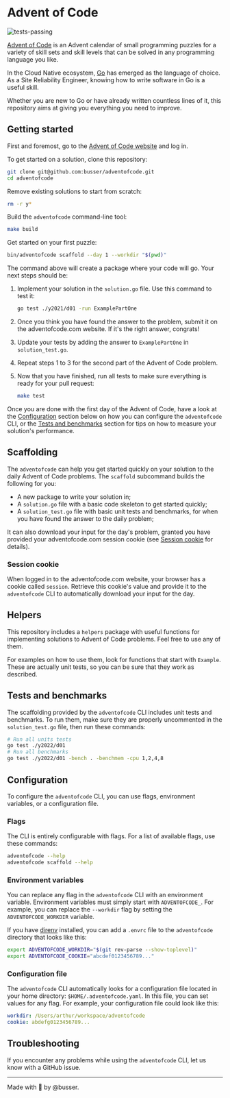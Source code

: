 # Advent of Code

![tests-passing](https://github.com/busser/adventofcode/actions/workflows/ci.yml/badge.svg)

[Advent of Code](https://adventofcode.com) is an Advent calendar of small
programming puzzles for a variety of skill sets and skill levels that can be
solved in any programming language you like.

In the Cloud Native ecosystem, [Go](https://golang.org/) has emerged as the
language of choice. As a Site Reliability Engineer, knowing how to write
software in Go is a useful skill.

Whether you are new to Go or have already written countless lines of it, this
repository aims at giving you everything you need to improve.

## Getting started

First and foremost, go to the [Advent of Code website](https://adventofcode.com/)
and log in.

To get started on a solution, clone this repository:

```bash
git clone git@github.com:busser/adventofcode.git
cd adventofcode
```

Remove existing solutions to start from scratch:

```bash
rm -r y*
```

Build the `adventofcode` command-line tool:

```bash
make build
```

Get started on your first puzzle:

```bash
bin/adventofcode scaffold --day 1 --workdir "$(pwd)"
```

The command above will create a package where your code will go. Your next steps
should be:

1. Implement your solution in the `solution.go` file. Use this command to test
   it:

   ```bash
   go test ./y2021/d01 -run ExamplePartOne
   ```

2. Once you think you have found the answer to the problem, submit it on the
   adventofcode.com website. If it's the right answer, congrats!

3. Update your tests by adding the answer to `ExamplePartOne` in
   `solution_test.go`.
4. Repeat steps 1 to 3 for the second part of the Advent of Code problem.
5. Now that you have finished, run all tests to make sure everything is ready
   for your pull request:

   ```bash
   make test
   ```

Once you are done with the first day of the Advent of Code, have a look at the
[Configuration](#configuration) section below on how you can configure the
`adventofcode` CLI, or the [Tests and benchmarks](#tests-and-benchmarks) section
for tips on how to measure your solution's performance.

## Scaffolding

The `adventofcode` can help you get started quickly on your solution to the
daily Advent of Code problems. The `scaffold` subcommand builds the following
for you:

- A new package to write your solution in;
- A `solution.go` file with a basic code skeleton to get started quickly;
- A `solution_test.go` file with basic unit tests and benchmarks, for when you
  have found the answer to the daily problem;

It can also download your input for the day's problem, granted you have provided
your adventofcode.com session cookie (see [Session cookie](#session-cookie) for
details).

### Session cookie

When logged in to the adventofcode.com website, your browser has a cookie called
`session`. Retrieve this cookie's value and provide it to the `adventofcode` CLI
to automatically download your input for the day.

## Helpers

This repository includes a `helpers` package with useful functions for
implementing solutions to Advent of Code problems. Feel free to use any of them.

For examples on how to use them, look for functions that start with `Example`.
These are actually unit tests, so you can be sure that they work as described.

## Tests and benchmarks

The scaffolding provided by the `adventofcode` CLI includes unit tests and
benchmarks. To run them, make sure they are properly uncommented in the
`solution_test.go` file, then run these commands:

```bash
# Run all units tests
go test ./y2022/d01
# Run all benchmarks
go test ./y2022/d01 -bench . -benchmem -cpu 1,2,4,8
```

## Configuration

To configure the `adventofcode` CLI, you can use flags, environment variables,
or a configuration file.

### Flags

The CLI is entirely configurable with flags. For a list of available flags, use
these commands:

```bash
adventofcode --help
adventofcode scaffold --help
```

### Environment variables

You can replace any flag in the `adventofcode` CLI with an environment variable.
Environment variables must simply start with `ADVENTOFCODE_`. For example, you
can replace the `--workdir` flag by setting the `ADVENTOFCODE_WORKDIR` variable.

If you have [direnv](https://direnv.net/) installed, you can add a `.envrc` file
to the `adventofcode` directory that looks like this:

```bash
export ADVENTOFCODE_WORKDIR="$(git rev-parse --show-toplevel)"
export ADVENTOFCODE_COOKIE="abcdef0123456789..."
```

### Configuration file

The `adventofcode` CLI automatically looks for a configuration file located in
your home directory: `$HOME/.adventofcode.yaml`. In this file, you can set
values for any flag. For example, your configuration file could look like this:

```yaml
workdir: /Users/arthur/workspace/adventofcode
cookie: abdefg0123456789...
```

## Troubleshooting

If you encounter any problems while using the `adventofcode` CLI, let us know
with a GitHub issue.

---

Made with 💜 by @busser.
